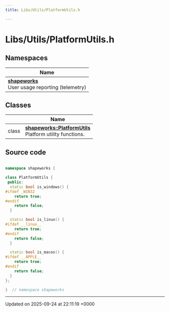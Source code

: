```yaml
---
title: Libs/Utils/PlatformUtils.h

---
```


# Libs/Utils/PlatformUtils.h



## Namespaces

| Name           |
| -------------- |
| **[shapeworks](../Namespaces/namespaceshapeworks.md)** <br>User usage reporting (telemetry)  |

## Classes

|                | Name           |
| -------------- | -------------- |
| class | **[shapeworks::PlatformUtils](../Classes/classshapeworks_1_1PlatformUtils.md)** <br>Platform utility functions.  |




## Source code

```cpp

namespace shapeworks {

class PlatformUtils {
 public:
  static bool is_windows() {
#ifdef _WIN32
    return true;
#endif
    return false;
  }

  static bool is_linux() {
#ifdef __linux__
    return true;
#endif
    return false;
  }

  static bool is_macos() {
#ifdef __APPLE__
    return true;
#endif
    return false;
  }
};

}  // namespace shapeworks
```


-------------------------------

Updated on 2025-09-24 at 22:11:19 +0000
